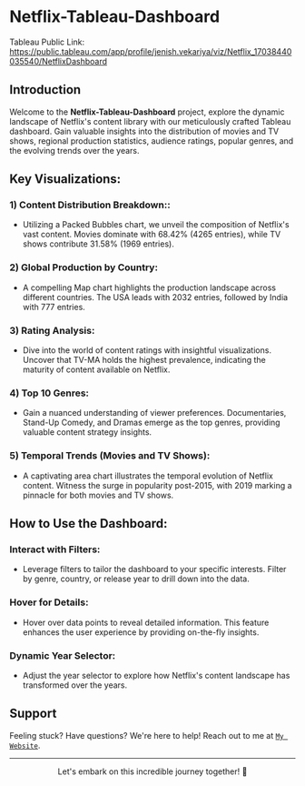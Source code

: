 # Netflix-Tableau-Dashboard
Tableau Public Link: https://public.tableau.com/app/profile/jenish.vekariya/viz/Netflix_17038440035540/NetflixDashboard

## Introduction

Welcome to the **Netflix-Tableau-Dashboard** project, explore the dynamic landscape of Netflix's content library with our meticulously crafted Tableau dashboard. Gain valuable insights into the distribution of movies and TV shows, regional production statistics, audience ratings, popular genres, and the evolving trends over the years.

## Key Visualizations:

### 1) Content Distribution Breakdown::

* Utilizing a Packed Bubbles chart, we unveil the composition of Netflix's vast content. Movies dominate with 68.42% (4265 entries), while TV shows contribute 31.58% (1969 entries).
  
### 2) Global Production by Country:

* A compelling Map chart highlights the production landscape across different countries. The USA leads with 2032 entries, followed by India with 777 entries.
### 3) Rating Analysis:

* Dive into the world of content ratings with insightful visualizations. Uncover that TV-MA holds the highest prevalence, indicating the maturity of content available on Netflix.
### 4) Top 10 Genres:

* Gain a nuanced understanding of viewer preferences. Documentaries, Stand-Up Comedy, and Dramas emerge as the top genres, providing valuable content strategy insights.
### 5) Temporal Trends (Movies and TV Shows):

* A captivating area chart illustrates the temporal evolution of Netflix content. Witness the surge in popularity post-2015, with 2019 marking a pinnacle for both movies and TV shows.
## How to Use the Dashboard:
### Interact with Filters:

* Leverage filters to tailor the dashboard to your specific interests. Filter by genre, country, or release year to drill down into the data.
### Hover for Details:

* Hover over data points to reveal detailed information. This feature enhances the user experience by providing on-the-fly insights.
### Dynamic Year Selector:

* Adjust the year selector to explore how Netflix's content landscape has transformed over the years.

## Support

Feeling stuck? Have questions? We're here to help! Reach out to me at <a href="https://wdjenish.web.app/">`My Website`</a>.

---

<p align="center">
  Let's embark on this incredible journey together! 🌟
</p>

